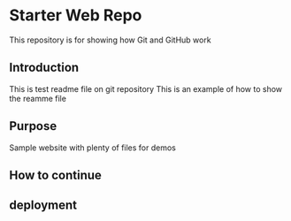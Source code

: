 # Starter Web Repo

This repository is for showing how Git and GitHub work
## Introduction
This is test readme file on git repository
This is an example of how to show the reamme file

## Purpose

Sample website with plenty of files for demos

## How to continue


## deployment
